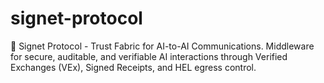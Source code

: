 # signet-protocol
🔗 Signet Protocol - Trust Fabric for AI-to-AI Communications. Middleware for secure, auditable, and verifiable AI interactions through Verified Exchanges (VEx), Signed Receipts, and HEL egress control.
